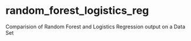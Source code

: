 # random_forest_logistics_reg
Comparision of Random Forest and Logistics Regression output on a Data Set
